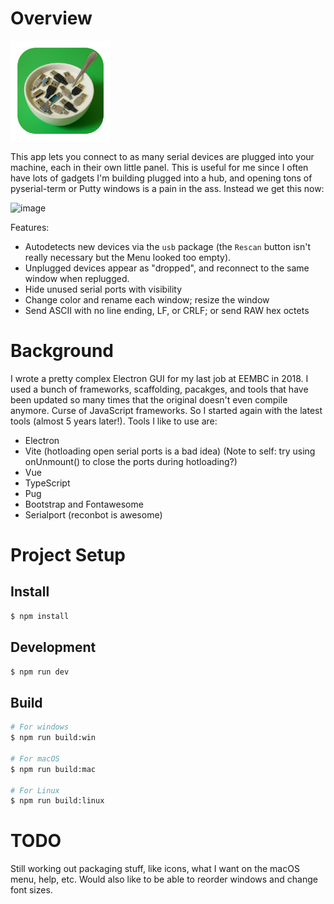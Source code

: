 
# Overview

<img src="https://github.com/petertorelli/serialportplus/blob/main/images/port-cereal.png" width="160px" />

This app lets you connect to as many serial devices are plugged into your machine, each in their own little panel. This is useful for me since I often have lots of gadgets I'm building plugged into a hub, and opening tons of pyserial-term or Putty windows is a pain in the ass. Instead we get this now:

<img width="1302" alt="image" src="https://github.com/user-attachments/assets/adcdb325-d2d5-4d08-9cec-ea065f708fe2">

Features:

* Autodetects new devices via the `usb` package (the `Rescan` button isn't really necessary but the Menu looked too empty).
* Unplugged devices appear as "dropped", and reconnect to the same window when replugged.
* Hide unused serial ports with visibility
* Change color and rename each window; resize the window
* Send ASCII with no line ending, LF, or CRLF; or send RAW hex octets

# Background

I wrote a pretty complex Electron GUI for my last job at EEMBC in 2018. I used a bunch of frameworks, scaffolding, pacakges, and tools that have been updated so many times that the original doesn't even compile anymore. Curse of JavaScript frameworks. So I started again with the latest tools (almost 5 years later!). Tools I like to use are:

* Electron
* Vite (hotloading open serial ports is a bad idea) (Note to self: try using onUnmount() to close the ports during hotloading?)
* Vue
* TypeScript
* Pug
* Bootstrap and Fontawesome
* Serialport (reconbot is awesome)

# Project Setup

## Install

```bash
$ npm install
```

## Development

```bash
$ npm run dev
```

## Build

```bash
# For windows
$ npm run build:win

# For macOS
$ npm run build:mac

# For Linux
$ npm run build:linux
```

# TODO

Still working out packaging stuff, like icons, what I want on the macOS menu, help, etc. Would also like to be able to reorder windows and change font sizes.
